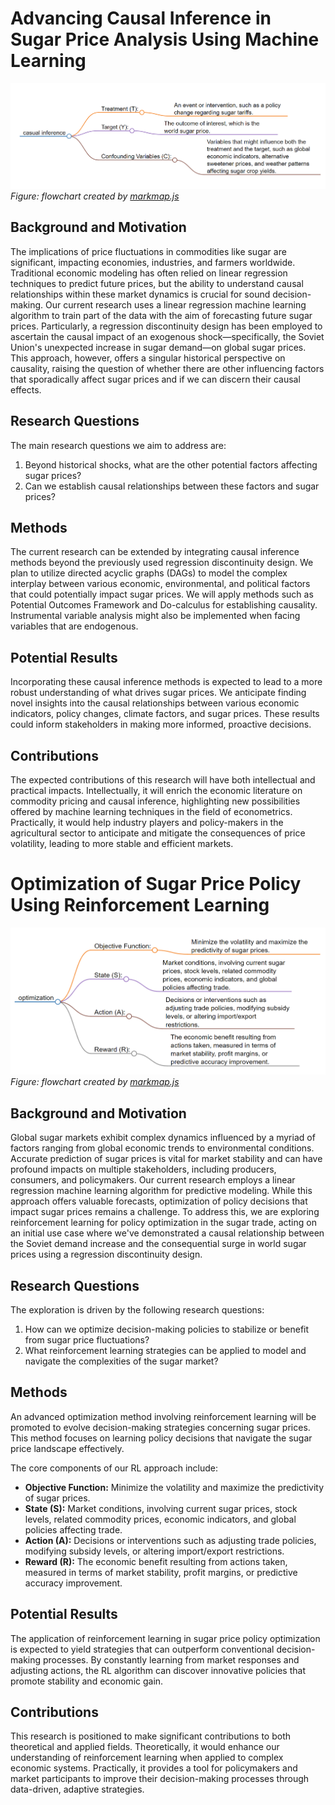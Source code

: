 # Advancing Causal Inference in Sugar Price Analysis Using Machine Learning
![flowchart](flowchart12.png)
*Figure: flowchart created by [markmap.js](https://markmap.js.org/)*
## Background and Motivation

The implications of price fluctuations in commodities like sugar are significant, impacting economies, industries, and farmers worldwide. Traditional economic modeling has often relied on linear regression techniques to predict future prices, but the ability to understand causal relationships within these market dynamics is crucial for sound decision-making. Our current research uses a linear regression machine learning algorithm to train part of the data with the aim of forecasting future sugar prices. Particularly, a regression discontinuity design has been employed to ascertain the causal impact of an exogenous shock—specifically, the Soviet Union's unexpected increase in sugar demand—on global sugar prices. This approach, however, offers a singular historical perspective on causality, raising the question of whether there are other influencing factors that sporadically affect sugar prices and if we can discern their causal effects.

## Research Questions

The main research questions we aim to address are:

1. Beyond historical shocks, what are the other potential factors affecting sugar prices?
2. Can we establish causal relationships between these factors and sugar prices?


## Methods

The current research can be extended by integrating causal inference methods beyond the previously used regression discontinuity design. We plan to utilize directed acyclic graphs (DAGs) to model the complex interplay between various economic, environmental, and political factors that could potentially impact sugar prices. We will apply methods such as Potential Outcomes Framework and Do-calculus for establishing causality. Instrumental variable analysis might also be implemented when facing variables that are endogenous.

## Potential Results

Incorporating these causal inference methods is expected to lead to a more robust understanding of what drives sugar prices. We anticipate finding novel insights into the causal relationships between various economic indicators, policy changes, climate factors, and sugar prices. These results could inform stakeholders in making more informed, proactive decisions.

## Contributions

The expected contributions of this research will have both intellectual and practical impacts. Intellectually, it will enrich the economic literature on commodity pricing and causal inference, highlighting new possibilities offered by machine learning techniques in the field of econometrics. Practically, it would help industry players and policy-makers in the agricultural sector to anticipate and mitigate the consequences of price volatility, leading to more stable and efficient markets.


# Optimization of Sugar Price Policy Using Reinforcement Learning
![flowchart](flowchart13.png)
*Figure: flowchart created by [markmap.js](https://markmap.js.org/)*
## Background and Motivation

Global sugar markets exhibit complex dynamics influenced by a myriad of factors ranging from global economic trends to environmental conditions. Accurate prediction of sugar prices is vital for market stability and can have profound impacts on multiple stakeholders, including producers, consumers, and policymakers. Our current research employs a linear regression machine learning algorithm for predictive modeling. While this approach offers valuable forecasts, optimization of policy decisions that impact sugar prices remains a challenge. To address this, we are exploring reinforcement learning for policy optimization in the sugar trade, acting on an initial use case where we've demonstrated a causal relationship between the Soviet demand increase and the consequential surge in world sugar prices using a regression discontinuity design.

## Research Questions

The exploration is driven by the following research questions:

1. How can we optimize decision-making policies to stabilize or benefit from sugar price fluctuations?
2. What reinforcement learning strategies can be applied to model and navigate the complexities of the sugar market?


## Methods

An advanced optimization method involving reinforcement learning will be promoted to evolve decision-making strategies concerning sugar prices. This method focuses on learning policy decisions that navigate the sugar price landscape effectively.

The core components of our RL approach include:

- **Objective Function:** Minimize the volatility and maximize the predictivity of sugar prices.
- **State (S):** Market conditions, involving current sugar prices, stock levels, related commodity prices, economic indicators, and global policies affecting trade.
- **Action (A):** Decisions or interventions such as adjusting trade policies, modifying subsidy levels, or altering import/export restrictions.
- **Reward (R):** The economic benefit resulting from actions taken, measured in terms of market stability, profit margins, or predictive accuracy improvement.


## Potential Results

The application of reinforcement learning in sugar price policy optimization is expected to yield strategies that can outperform conventional decision-making processes. By constantly learning from market responses and adjusting actions, the RL algorithm can discover innovative policies that promote stability and economic gain.

## Contributions

This research is positioned to make significant contributions to both theoretical and applied fields. Theoretically, it would enhance our understanding of reinforcement learning when applied to complex economic systems. Practically, it provides a tool for policymakers and market participants to improve their decision-making processes through data-driven, adaptive strategies.




